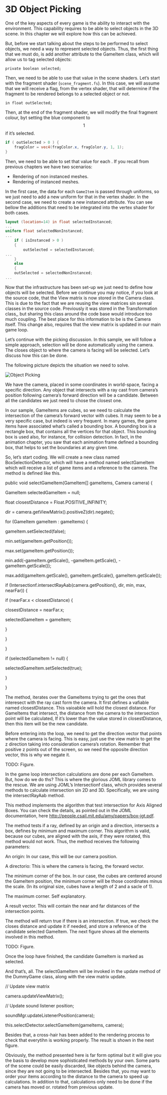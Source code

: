# 3D Object Picking

One of the key aspects of every game is the ability to interact with the environment. This capability requires to be able to select objects in the 3D scene. In this chapter we will explore how this can be achieved.

But, before we start talking about the steps to be performed to select objects, we need a way to represent selected objects. Thus, the first thing that we must do, is add another attribute to the GameItem class, which will allow us to tag selected objects:

```private boolean selected;```

Then, we need to be able to use that value in the scene shaders. Let’s start with the fragment shader (```scene_fragment.fs```). In this case, we will assume that we will receive a flag, from the vertex shader, that will determine if the fragment to be rendered belongs to a selected object or not.

```in float outSelected;``` 

Then, at the end of the fragment shader, we will modify the final fragment colour, byt setting the blue component to $$1$$ if it’s selected.

```glsl
if ( outSelected > 0 ) {
    fragColor = vec4(fragColor.x, fragColor.y, 1, 1);
}
```

Then, we need to be able to set that value for each . If you recall from previous chapters we have two scenarios:

* Rendering of non instanced meshes.
* Rendering of instanced meshes.

In the first case, the data for each ```GameItem``` is passed through uniforms, so we just need to add a new uniform for that in the vertex shader. In the second case, we need to create a new instanced attribute. You can see bellow the additions that need to be integrated into the vertex shader for both cases.

```glsl
layout (location=14) in float selectedInstanced;
...
uniform float selectedNonInstanced;
...
    if ( isInstanced > 0 )
    {
        outSelected = selectedInstanced;
...
    }
    else
    {
    outSelected = selectedNonInstanced;
...
```

Now that the infrastructure has been set-up we just need to define how objects will be selected. Before we continue you may notice, if you look at the source code, that the View matrix is now stored in the Camera class. This is due to the fact that we are reusing the view matrices sin several classes in the source code. Previously it was stored in the Transformation class,, but sharing this class around the code base would introduce too much coupling. The best place for this information to be is the Camera itself. This change also, requires that the view matrix is updated in our main game loop.

Let’s continue with the picking discussion. In this sample, we will follow a simple approach, selection will be done automatically using the camera. The closes object to where the camera is facing will be selected. Let’s discuss how this can be done.

The following picture depicts the situation we need to solve.

![Object Picking](/chapter23/object_picking.png)

We have the camera, placed in some coordinates in world-space, facing a specific direction. Any object that intersects with a ray cast from camera’s position following camera’s forward direction will be a candidate. Between all the candidates we just need to chose the closest one.

In our sample, GameItems are cubes, so we need to calculate the intersection of the camera’s forward vector with cubes. It may seem to be a very specific case, but indeed is very frequent. In many games, the game items have associated what’s called a bounding box. A bounding box is a rectangle box, that contains all the vertices for that object. This bounding box is used also, for instance, for collision detection. In fact, in the animation chapter, you saw that each animation frame defined a bounding box, that helps to set the boundaries at any given time.

So, let’s start coding. We will create a new class named BoxSelectionDetector, which will have a method named selectGameItem which will receive a list of game items and a reference to the camera. The method is defined like this.

 public void selectGameItem(GameItem[] gameItems, Camera camera) {

 GameItem selectedGameItem = null;

 float closestDistance = Float.POSITIVE_INFINITY;

 

 dir = camera.getViewMatrix().positiveZ(dir).negate();

 for (GameItem gameItem : gameItems) {

 gameItem.setSelected(false);

 min.set(gameItem.getPosition());

 max.set(gameItem.getPosition());

 min.add(-gameItem.getScale(), -gameItem.getScale(), -gameItem.getScale());

 max.add(gameItem.getScale(), gameItem.getScale(), gameItem.getScale());

 if (Intersectionf.intersectRayAab(camera.getPosition(), dir, min, max, nearFar)) {

 if (nearFar.x < closestDistance) {

 closestDistance = nearFar.x;

 selectedGameItem = gameItem;

 }

 }

 }

 

 if (selectedGameItem != null) {

 selectedGameItem.setSelected(true);

 }

 }

 

The method, iterates over the GameItems trying to get the ones that interesect with the ray cast form the camera. It first defines a vafiable named closestDistance. This vaioabkle will hold the closest distance. For GameItems that intersect, the distance from the camera to the intersection point will be calculated, If it’s lower than the value stored in closestDistance, then this item will be the new candidate.

Before entering into the loop, we need to get the direction vector that points where the camera is facing. This is easy, just use the view matrix to get the z direction taking into consideration camera’s rotation. Remember that positive z points out of the screen, so we need the opposite direction vector, this is why we negate it.

TODO: Figure.

In the game loop intersection calculations are done per each GameItem. But, how do we do ths? This is where the glorious JOML library comes to the rescue. We are using JOML’s Intersectionf class, which provides several methods to calculate intersection sin 2D and 3D. Specifically, we are using the intersectRayAab method.

This method implements the algorithm that test intersection for Axis Aligned Boxes. You can check the details, as pointed out in the JOML documentation, here http://people.csail.mit.edu/amy/papers/box-jgt.pdf.

The method tests if a ray, defined by an origin and a direction, intersects a box, defines by minimum and maximum corner. This algorithm is valid, because our cubes, are aligned with the axis, if they were rotated, this method would not work. Thus, the method receives the following parameters:

 An origin: In our case, this will be our camera position.

 A directorio: This is where the camera is facing, the forward vector.

 The minimum corner of the box. In our case, the cubes are centered around the GameItem position, the minimum corner will be those coordinates minus the scale. (In its original size, cubes have a length of 2 and a sacle of 1).

 The maximum corner. Self explanatory.

 A result vector. This will contain the near and far distances of the intersection points.

The method will return true if there is an intersection. If true, we check the closes distance and update it if needed, and store a reference of the candidate selected GameItem. The next figure shows all the elements involved in this method.

TODO: Figure.

Once the loop have finished, the candidate GameItem is marked as selected.

And that’s, all. The selectGameItem will be invoked in the update method of the DummyGame class, along with the view matrix update.

 // Update view matrix

 camera.updateViewMatrix();

 

 // Update sound listener position;

 soundMgr.updateListenerPosition(camera);

 

 this.selectDetector.selectGameItem(gameItems, camera);

 

Besides that, a cross-hair has been added to the rendering process to check that everytihn is working properly. The result is shown in the next figure.

 

Obviously, the method presented here is far form optimal but it will give you the basis to develop more sophisticated methods by your own. Some parts of the scene could be easily discarded, like objects behind the camera, since they are not going to be intersected. Besides that, you may want to order your items according to the distance to the camera to speed up calculations. In addition to that, calculations only need to be done if the camera has moved or. rotated from previous update.

